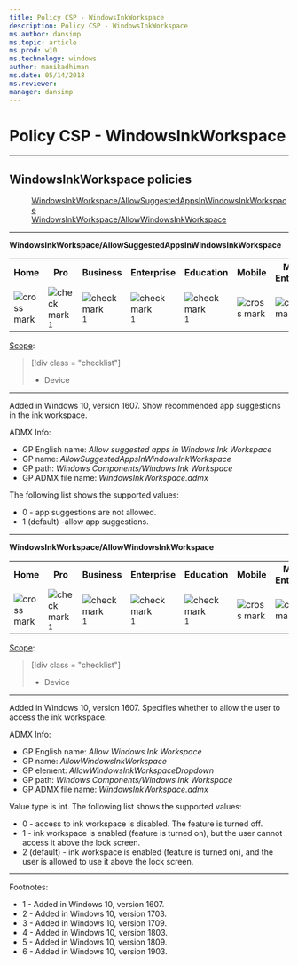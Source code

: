```yaml
---
title: Policy CSP - WindowsInkWorkspace
description: Policy CSP - WindowsInkWorkspace
ms.author: dansimp
ms.topic: article
ms.prod: w10
ms.technology: windows
author: manikadhiman
ms.date: 05/14/2018
ms.reviewer: 
manager: dansimp
---
```


# Policy CSP - WindowsInkWorkspace



<hr/>

<!--Policies-->
## WindowsInkWorkspace policies  

<dl>
  <dd>
    <a href="#windowsinkworkspace-allowsuggestedappsinwindowsinkworkspace">WindowsInkWorkspace/AllowSuggestedAppsInWindowsInkWorkspace</a>
  </dd>
  <dd>
    <a href="#windowsinkworkspace-allowwindowsinkworkspace">WindowsInkWorkspace/AllowWindowsInkWorkspace</a>
  </dd>
</dl>


<hr/>

<!--Policy-->
<a href="" id="windowsinkworkspace-allowsuggestedappsinwindowsinkworkspace"></a>**WindowsInkWorkspace/AllowSuggestedAppsInWindowsInkWorkspace**  

<!--SupportedSKUs-->
<table>
<tr>
	<th>Home</th>
	<th>Pro</th>
	<th>Business</th>
	<th>Enterprise</th>
	<th>Education</th>
	<th>Mobile</th>
	<th>Mobile Enterprise</th>
</tr>
<tr>
	<td><img src="images/crossmark.png" alt="cross mark" /></td>
	<td><img src="images/checkmark.png" alt="check mark" /><sup>1</sup></td>
	<td><img src="images/checkmark.png" alt="check mark" /><sup>1</sup></td>
	<td><img src="images/checkmark.png" alt="check mark" /><sup>1</sup></td>
	<td><img src="images/checkmark.png" alt="check mark" /><sup>1</sup></td>
	<td><img src="images/crossmark.png" alt="cross mark" /></td>
	<td><img src="images/crossmark.png" alt="cross mark" /></td>
</tr>
</table>

<!--/SupportedSKUs-->
<!--Scope-->
[Scope](./policy-configuration-service-provider.md#policy-scope):

> [!div class = "checklist"]
> * Device

<hr/>

<!--/Scope-->
<!--Description-->
Added in Windows 10, version 1607. Show recommended app suggestions in the ink workspace.

<!--/Description-->
<!--ADMXMapped-->
ADMX Info:  
-   GP English name: *Allow suggested apps in Windows Ink Workspace*
-   GP name: *AllowSuggestedAppsInWindowsInkWorkspace*
-   GP path: *Windows Components/Windows Ink Workspace*
-   GP ADMX file name: *WindowsInkWorkspace.admx*

<!--/ADMXMapped-->
<!--SupportedValues-->
The following list shows the supported values:

-   0 - app suggestions are not allowed.
-   1 (default) -allow app suggestions.

<!--/SupportedValues-->
<!--/Policy-->

<hr/>

<!--Policy-->
<a href="" id="windowsinkworkspace-allowwindowsinkworkspace"></a>**WindowsInkWorkspace/AllowWindowsInkWorkspace**  

<!--SupportedSKUs-->
<table>
<tr>
	<th>Home</th>
	<th>Pro</th>
	<th>Business</th>
	<th>Enterprise</th>
	<th>Education</th>
	<th>Mobile</th>
	<th>Mobile Enterprise</th>
</tr>
<tr>
	<td><img src="images/crossmark.png" alt="cross mark" /></td>
	<td><img src="images/checkmark.png" alt="check mark" /><sup>1</sup></td>
	<td><img src="images/checkmark.png" alt="check mark" /><sup>1</sup></td>
	<td><img src="images/checkmark.png" alt="check mark" /><sup>1</sup></td>
	<td><img src="images/checkmark.png" alt="check mark" /><sup>1</sup></td>
	<td><img src="images/crossmark.png" alt="cross mark" /></td>
	<td><img src="images/crossmark.png" alt="cross mark" /></td>
</tr>
</table>

<!--/SupportedSKUs-->
<!--Scope-->
[Scope](./policy-configuration-service-provider.md#policy-scope):

> [!div class = "checklist"]
> * Device

<hr/>

<!--/Scope-->
<!--Description-->
Added in Windows 10, version 1607. Specifies whether to allow the user to access the ink workspace.

<!--/Description-->
<!--ADMXMapped-->
ADMX Info:  
-   GP English name: *Allow Windows Ink Workspace*
-   GP name: *AllowWindowsInkWorkspace*
-   GP element: *AllowWindowsInkWorkspaceDropdown*
-   GP path: *Windows Components/Windows Ink Workspace*
-   GP ADMX file name: *WindowsInkWorkspace.admx*

<!--/ADMXMapped-->
<!--SupportedValues-->
Value type is int. The following list shows the supported values:

-   0 - access to ink workspace is disabled. The feature is turned off.
-   1 - ink workspace is enabled (feature is turned on), but the user cannot access it above the lock screen.
-   2 (default) - ink workspace is enabled (feature is turned on), and the user is allowed to use it above the lock screen.

<!--/SupportedValues-->
<!--/Policy-->
<hr/>

Footnotes:

-   1 - Added in Windows 10, version 1607.
-   2 - Added in Windows 10, version 1703.
-   3 - Added in Windows 10, version 1709.
-   4 - Added in Windows 10, version 1803.
-   5 - Added in Windows 10, version 1809.
-   6 - Added in Windows 10, version 1903.

<!--/Policies-->

